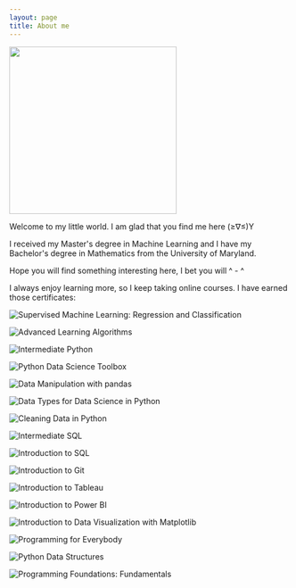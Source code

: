```yaml
---
layout: page
title: About me
---
```


<img src="{{ '/pics/IMG_0621.jpg' | relative_url }}" width="300px">

Welcome to my little world.  I am glad that you find me here (≥∇≤)Y

I received my Master's degree in Machine Learning and I have my Bachelor's degree in Mathematics from the University of Maryland.


Hope you will find something interesting here, I bet you will ^ - ^

I always enjoy learning more, so I keep taking online courses. I have earned those certificates:

![Supervised Machine Learning: Regression and Classification](https://joy3luo.github.io/mathnotes/pics/certificates/Supervised_Machine_Learning_Regression.png)

![Advanced Learning Algorithms](https://joy3luo.github.io/mathnotes/pics/certificates/Advanced_Learning_Algorithms.png)

![Intermediate Python](https://joy3luo.github.io/mathnotes/pics/certificates/Intermediate_Python.png)

![Python Data Science Toolbox](https://joy3luo.github.io/mathnotes/pics/certificates/Data_Toolbox.png)

![Data Manipulation with pandas](https://joy3luo.github.io/mathnotes/pics/certificates/Data_Manipulation_with_pandas.png)

![Data Types for Data Science in Python](https://joy3luo.github.io/mathnotes/pics/certificates/Data_Types.png)

![Cleaning Data in Python](https://joy3luo.github.io/mathnotes/pics/certificates/Cleaning_Data_in_Python.png)

![Intermediate SQL](https://joy3luo.github.io/mathnotes/pics/certificates/Intermediate_SQL.png)

![Introduction to SQL](https://joy3luo.github.io/mathnotes/pics/certificates/Introduction_to_SQL.png)

![Introduction to Git](https://joy3luo.github.io/mathnotes/pics/certificates/Introduction_to_Git.png)

![Introduction to Tableau](https://joy3luo.github.io/mathnotes/pics/certificates/Introduction_to_Tableau.png)

![Introduction to Power BI](https://joy3luo.github.io/mathnotes/pics/certificates/Introduction_to_Power_BI.png)

![Introduction to Data Visualization with Matplotlib](https://joy3luo.github.io/mathnotes/pics/certificates/Introduction_to_Data_Visualization_with_Matplotlib.png)

![Programming for Everybody](https://joy3luo.github.io/mathnotes/pics/certificates/Programming_for_Everybody.png)

![Python Data Structures](https://joy3luo.github.io/mathnotes/pics/certificates/Python_Data_Structures.png)

![Programming Foundations: Fundamentals](https://joy3luo.github.io/mathnotes/pics/certificates/Programming_Foundations.png)
